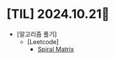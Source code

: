 # [TIL] 2024.10.21📒

  * [알고리즘 풀기]
    * [Leetcode]
      * [Spiral Matrix](https://github.com/elephant97/Algorithm/blob/main/Leetcode/Java/Medium/Spiral%20Matrix.java)
